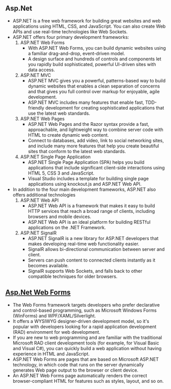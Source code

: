 ## Asp.Net
- ASP.NET is a free web framework for building great websites and web applications using HTML, CSS, and JavaScript. You can also create Web APIs and use real-time technologies like Web Sockets.
- ASP.NET offers four primary development frameworks:
  1. ASP.NET Web Forms
     - With ASP.NET Web Forms, you can build dynamic websites using a familiar drag-and-drop, event-driven model. 
     - A design surface and hundreds of controls and components let you rapidly build sophisticated, powerful UI-driven sites with data access.
  2. ASP.NET MVC
     - ASP.NET MVC gives you a powerful, patterns-based way to build dynamic websites that enables a clean separation of concerns and that gives you full control over markup for enjoyable, agile development. 
     - ASP.NET MVC includes many features that enable fast, TDD-friendly development for creating sophisticated applications that use the latest web standards.
  3. ASP.NET Web Pages
     - ASP.NET Web Pages and the Razor syntax provide a fast, approachable, and lightweight way to combine server code with HTML to create dynamic web content. 
     - Connect to databases, add video, link to social networking sites, and include many more features that help you create beautiful sites that conform to the latest web standards.
  4. ASP.NET Single Page Application
     - ASP.NET Single Page Application (SPA) helps you build applications that include significant client-side interactions using HTML 5, CSS 3 and JavaScript. 
     - Visual Studio includes a template for building single page applications using knockout.js and ASP.NET Web API.
- In addition to the four main development frameworks, ASP.NET also offers additional technologies
  1. ASP.NET Web API 
     - ASP.NET Web API is a framework that makes it easy to build HTTP services that reach a broad range of clients, including browsers and mobile devices. 
     - ASP.NET Web API is an ideal platform for building RESTful applications on the .NET Framework.
  2. ASP.NET SignalR
     - ASP.NET SignalR is a new library for ASP.NET developers that makes developing real-time web functionality easier. 
     - SignalR allows bi-directional communication between server and client. 
     - Servers can push content to connected clients instantly as it becomes available. 
     - SignalR supports Web Sockets, and falls back to other compatible techniques for older browsers.

## [Asp.Net Web Forms](https://docs.microsoft.com/en-us/aspnet/web-forms/)
- The Web Forms framework targets developers who prefer declarative and control-based programming, such as Microsoft Windows Forms (WinForms) and WPF/XAML/Silverlight. 
- It offers a WYSIWYG designer-driven development model, so it's popular with developers looking for a rapid application development (RAD) environment for web development. 
- If you are new to web programming and are familiar with the traditional Microsoft RAD client development tools (for example, for Visual Basic and Visual C#), you can quickly build a web application without having experience in HTML and JavaScript.
- ASP.NET Web Forms are pages that are based on Microsoft ASP.NET technology, in which code that runs on the server dynamically generates Web page output to the browser or client device. 
- An ASP.NET Web Forms page automatically renders the correct browser-compliant HTML for features such as styles, layout, and so on.